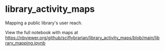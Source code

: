 # library_activity_maps
Mapping a public library's user reach.

View the full notebook with maps at <https://nbviewer.org/github/sciflybrarian/library_activity_maps/blob/main/library_mapping.ipynb>
